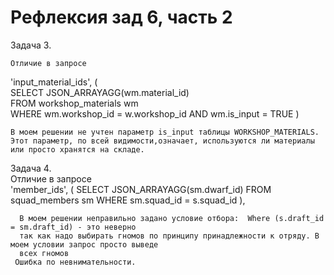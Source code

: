 # Рефлексия зад 6, часть 2
    
 Задача 3.    

    Отличие в запросе  
 'input_material_ids', (   
            SELECT JSON_ARRAYAGG(wm.material_id)   
            FROM workshop_materials wm   
            WHERE wm.workshop_id = w.workshop_id AND wm.is_input = TRUE 
     )    
  
    В моем решении не учтен параметр is_input таблицы WORKSHOP_MATERIALS.  
    Этот параметр, по всей видимости,означает, используются ли материалы или просто хранятся на складе.  

Задача 4.   
    Отличие в запросе   
       'member_ids', (
            SELECT JSON_ARRAYAGG(sm.dwarf_id)
            FROM squad_members sm
            WHERE sm.squad_id = s.squad_id
        ),
        

      В моем решении неправильно задано условие отбора:  Where (s.draft_id = sm.draft_id) - это неверно  
      так как надо выбирать гномов по принципу принадлежности к отряду. В моем условии запрос просто выведе 
      всех гномов 
     Ошибка по невнимательности.  


